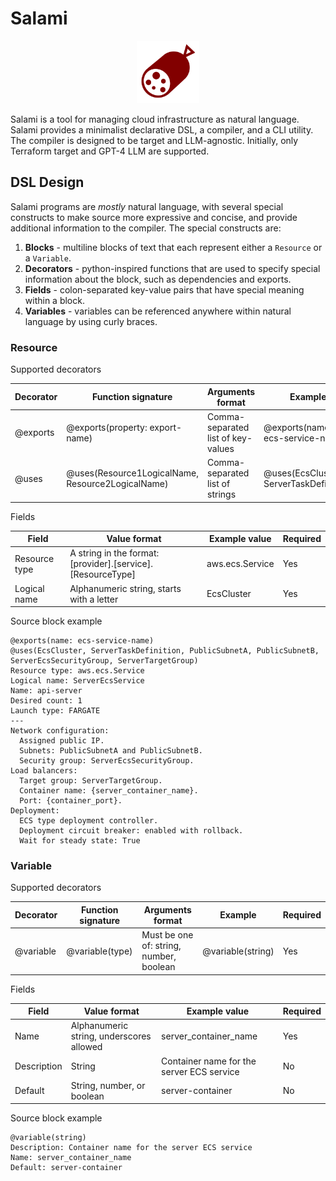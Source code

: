 # Salami

<p align="center">
  <img src="salami-icon.svg" alt="Salami Icon" width="100px" height="100px">
</p>

Salami is a tool for managing cloud infrastructure as natural language. Salami provides a minimalist declarative DSL, a compiler, and a CLI utility.
The compiler is designed to be target and LLM-agnostic. Initially, only Terraform target and GPT-4 LLM are supported.

## DSL Design

Salami programs are _mostly_ natural language, with several special constructs to make source more expressive and concise,
and provide additional information to the compiler. The special constructs are:

1. **Blocks** - multiline blocks of text that each represent either a `Resource` or a `Variable`.
2. **Decorators** - python-inspired functions that are used to specify special information about the block, such as dependencies and exports.
3. **Fields** - colon-separated key-value pairs that have special meaning within a block.
4. **Variables** - variables can be referenced anywhere within natural language by using curly braces.

### Resource

Supported decorators

| Decorator | Function signature                                | Arguments format                   | Example                                 | Required |
| --------- | ------------------------------------------------- | ---------------------------------- | --------------------------------------- | -------- |
| @exports  | @exports(property: export-name)                   | Comma-separated list of key-values | @exports(name: ecs-service-name)        | No       |
| @uses     | @uses(Resource1LogicalName, Resource2LogicalName) | Comma-separated list of strings    | @uses(EcsCluster, ServerTaskDefinition) | No       |

Fields

| Field         | Value format                                                | Example value   | Required |
| ------------- | ----------------------------------------------------------- | --------------- | -------- |
| Resource type | A string in the format: [provider].[service].[ResourceType] | aws.ecs.Service | Yes      |
| Logical name  | Alphanumeric string, starts with a letter                   | EcsCluster      | Yes      |

Source block example

```
@exports(name: ecs-service-name)
@uses(EcsCluster, ServerTaskDefinition, PublicSubnetA, PublicSubnetB, ServerEcsSecurityGroup, ServerTargetGroup)
Resource type: aws.ecs.Service
Logical name: ServerEcsService
Name: api-server
Desired count: 1
Launch type: FARGATE
---
Network configuration:
  Assigned public IP.
  Subnets: PublicSubnetA and PublicSubnetB.
  Security group: ServerEcsSecurityGroup.
Load balancers:
  Target group: ServerTargetGroup.
  Container name: {server_container_name}.
  Port: {container_port}.
Deployment:
  ECS type deployment controller.
  Deployment circuit breaker: enabled with rollback.
  Wait for steady state: True
```

### Variable

Supported decorators

| Decorator | Function signature | Arguments format                        | Example           | Required |
| --------- | ------------------ | --------------------------------------- | ----------------- | -------- |
| @variable | @variable(type)    | Must be one of: string, number, boolean | @variable(string) | Yes      |

Fields

| Field       | Value format                             | Example value                             | Required |
| ----------- | ---------------------------------------- | ----------------------------------------- | -------- |
| Name        | Alphanumeric string, underscores allowed | server_container_name                     | Yes      |
| Description | String                                   | Container name for the server ECS service | No       |
| Default     | String, number, or boolean               | server-container                          | No       |

Source block example

```
@variable(string)
Description: Container name for the server ECS service
Name: server_container_name
Default: server-container
```
